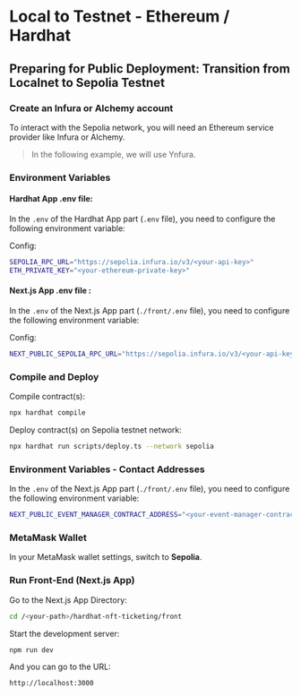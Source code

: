 # Local to Testnet - Ethereum / Hardhat

## Preparing for Public Deployment: Transition from Localnet to Sepolia Testnet

### Create an Infura or Alchemy account

To interact with the Sepolia network, you will need an Ethereum service provider like Infura or Alchemy.

> In the following example, we will use Ynfura.


### Environment Variables

#### Hardhat App .env file:

In the `.env` of the Hardhat App part (`.env` file), you need to configure the following environment variable:

Config:

```bash
SEPOLIA_RPC_URL="https://sepolia.infura.io/v3/<your-api-key>"
ETH_PRIVATE_KEY="<your-ethereum-private-key>"
```

#### Next.js App .env file :

In the `.env` of the Next.js App part (`./front/.env` file), you need to configure the following environment variable:

Config:

```bash
NEXT_PUBLIC_SEPOLIA_RPC_URL="https://sepolia.infura.io/v3/<your-api-key>"
```


### Compile and Deploy

Compile contract(s):

```bash
npx hardhat compile
```

Deploy contract(s) on Sepolia testnet network:

```bash
npx hardhat run scripts/deploy.ts --network sepolia
```

### Environment Variables - Contact Addresses

In the `.env` of the Next.js App part (`./front/.env` file), you need to configure the following environment variable:

```bash
NEXT_PUBLIC_EVENT_MANAGER_CONTRACT_ADDRESS="<your-event-manager-contract-address>"
```


### MetaMask Wallet

In your MetaMask wallet settings, switch to **Sepolia**.


### Run Front-End (Next.js App)

Go to the Next.js App Directory:

```bash
cd /<your-path>/hardhat-nft-ticketing/front
```

Start the development server:

```bash
npm run dev
```

And you can go to the URL:

```bash
http://localhost:3000
```
